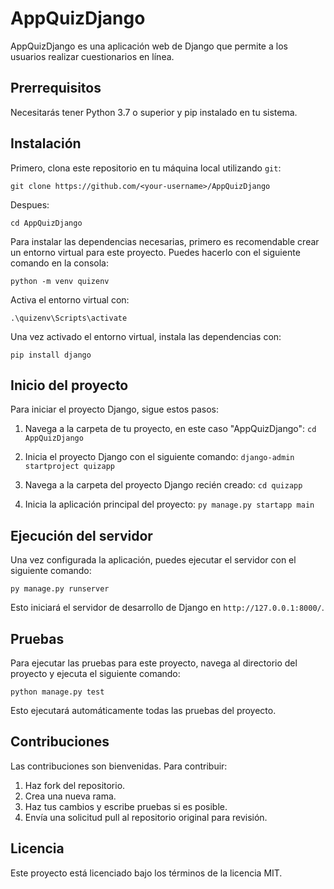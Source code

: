 # AppQuizDjango

AppQuizDjango es una aplicación web de Django que permite a los usuarios realizar cuestionarios en línea.

## Prerrequisitos

Necesitarás tener Python 3.7 o superior y pip instalado en tu sistema.

## Instalación

Primero, clona este repositorio en tu máquina local utilizando `git`:

`git clone https://github.com/<your-username>/AppQuizDjango
`

Despues:

`cd AppQuizDjango`


Para instalar las dependencias necesarias, primero es recomendable crear un entorno virtual para este proyecto. Puedes hacerlo con el siguiente comando en la consola:

`python -m venv quizenv`


Activa el entorno virtual con:

`.\quizenv\Scripts\activate`


Una vez activado el entorno virtual, instala las dependencias con:

`pip install django`


## Inicio del proyecto

Para iniciar el proyecto Django, sigue estos pasos:

1. Navega a la carpeta de tu proyecto, en este caso "AppQuizDjango": ``cd AppQuizDjango``

2. Inicia el proyecto Django con el siguiente comando:
``django-admin startproject quizapp``


3. Navega a la carpeta del proyecto Django recién creado:
``cd quizapp``


4. Inicia la aplicación principal del proyecto:
``py manage.py startapp main``


## Ejecución del servidor

Una vez configurada la aplicación, puedes ejecutar el servidor con el siguiente comando:


``py manage.py runserver``


Esto iniciará el servidor de desarrollo de Django en `http://127.0.0.1:8000/`.

## Pruebas

Para ejecutar las pruebas para este proyecto, navega al directorio del proyecto y ejecuta el siguiente comando:

``python manage.py test``


Esto ejecutará automáticamente todas las pruebas del proyecto.

## Contribuciones

Las contribuciones son bienvenidas. Para contribuir:

1. Haz fork del repositorio.
2. Crea una nueva rama.
3. Haz tus cambios y escribe pruebas si es posible.
4. Envía una solicitud pull al repositorio original para revisión.

## Licencia

Este proyecto está licenciado bajo los términos de la licencia MIT.
